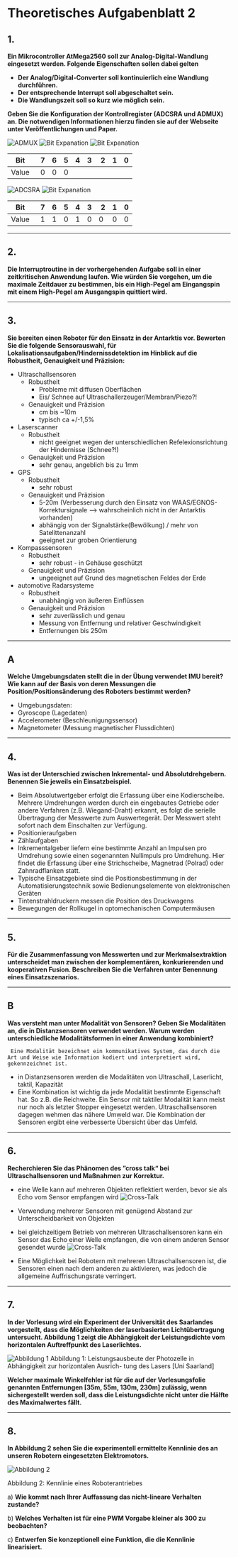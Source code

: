 # Theoretisches Aufgabenblatt 2
## 1.
**Ein Mikrocontroller AtMega2560 soll zur Analog-Digital-Wandlung eingesetzt werden. Folgende Eigenschaften sollen dabei gelten**
* **Der Analog/Digital-Converter soll kontinuierlich eine Wandlung durchführen.**
* **Der entsprechende Interrupt soll abgeschaltet sein.**
* **Die Wandlungszeit soll so kurz wie möglich sein.**

**Geben Sie die Konfiguration der Kontrollregister (ADCSRA und ADMUX) an. Die notwendigen Informationen hierzu finden sie auf der Webseite unter Veröffentlichungen und Paper.**

![ADMUX](ADMUX.png)
![Bit Expanation](ADMUX_BitExplanation1.png)
![Bit Expanation](ADMUX_BitExplanation2.png)

| Bit   |  7  |  6  |  5  |  4  |  3  |  2  |  1  |  0  |
| ----- | --- | --- | --- | --- | --- | --- | --- | --- |
| Value |  0  |  0  |  0  |

![ADCSRA](ADCSRA.png)
![Bit Expanation](ADCSRA_BitExplanation.png)

| Bit   |  7  |  6  |  5  |  4  |  3  |  2  |  1  |  0  |
| ----- | --- | --- | --- | --- | --- | --- | --- | --- |
| Value |  1  |  1  |  0  |  1  |  0  |  0  |  0  |  0  |

---
## 2.
**Die Interruptroutine in der vorhergehenden Aufgabe soll in einer zeitkritischen Anwendung laufen. Wie würden Sie vorgehen, um die maximale Zeitdauer zu bestimmen, bis ein High-Pegel am Eingangspin mit einem High-Pegel am Ausgangspin quittiert wird.**

---
## 3.
**Sie bereiten einen Roboter für den Einsatz in der Antarktis vor. Bewerten Sie die folgende Sensorauswahl, für Lokalisationsaufgaben/Hindernissdetektion im Hinblick auf die Robustheit, Genauigkeit und Präzision:**

* Ultraschallsensoren
  * Robustheit
    * Probleme mit diffusen Oberflächen
    * Eis/ Schnee auf Ultraschallerzeuger/Membran/Piezo?!
  * Genauigkeit und Präzision
    * cm bis ~10m
    * typisch ca +/-1,5%
* Laserscanner
  * Robustheit
    * nicht geeignet wegen der unterschiedlichen Refelexionsrichtung der Hindernisse (Schnee?!)
  * Genauigkeit und Präzision
    * sehr genau, angeblich bis zu 1mm
* GPS
  * Robustheit
    * sehr robust
  * Genauigkeit und Präzision
    * 5-20m (Verbesserung durch den Einsatz von WAAS/EGNOS-Korrektursignale --> wahrscheinlich nicht in der Antarktis vorhanden)
    * abhängig von der Signalstärke(Bewölkung) / mehr von Satelittenanzahl
     * geeignet zur groben Orientierung
* Kompasssensoren
  * Robustheit
    * sehr robust - in Gehäuse geschützt
  * Genauigkeit und Präzision
    * ungeeignet auf Grund des magnetischen Feldes der Erde
* automotive Radarsysteme
  * Robustheit
    * unabhängig von äußeren Einflüssen
  * Genauigkeit und Präzision
    * sehr zuverlässlich und genau
    * Messung von Entfernung und relativer Geschwindigkeit
    * Entfernungen bis 250m

---
## A
**Welche Umgebungsdaten stellt die in der Übung verwendet IMU bereit? Wie kann auf der Basis von deren Messungen die Position/Positionsänderung des Roboters bestimmt werden?**

* Umgebungsdaten:
 * Gyroscope (Lagedaten)
 * Accelerometer (Beschleunigungssensor)
 * Magnetometer (Messung magnetischer Flussdichten)

---
## 4.
**Was ist der Unterschied zwischen Inkremental- und Absolutdrehgebern. Benennen Sie jeweils ein Einsatzbeispiel.**

* Beim Absolutwertgeber erfolgt die Erfassung über eine Kodierscheibe. Mehrere Umdrehungen werden durch ein eingebautes Getriebe oder andere Verfahren (z.B. Wiegand-Draht) erkannt, es folgt die serielle Übertragung der Messwerte zum Auswertegerät. Der Messwert steht sofort nach dem Einschalten zur Verfügung.
 * Positionieraufgaben
 * Zählaufgaben
* Inkrementalgeber liefern eine bestimmte Anzahl an Impulsen pro Umdrehung sowie einen sogenannten Nullimpuls pro Umdrehung. Hier findet die Erfassung über eine Strichscheibe, Magnetrad (Polrad) oder Zahnradflanken statt.
 * Typische Einsatzgebiete sind die Positionsbestimmung in der Automatisierungstechnik sowie Bedienungselemente von elektronischen Geräten
 * Tintenstrahldruckern messen die Position des Druckwagens
 * Bewegungen der Rollkugel in optomechanischen Computermäusen

---
## 5.
**Für die Zusammenfassung von Messwerten und zur Merkmalsextraktion unterscheidet man zwischen der komplementären, konkurierenden und kooperativen Fusion. Beschreiben Sie die Verfahren unter Benennung eines Einsatzszenarios.**

---
## B
**Was versteht man unter Modalität von Sensoren? Geben Sie Modalitäten an, die in Distanzsensoren verwendet werden. Warum werden unterschiedliche Modalitätsformen in einer Anwendung kombiniert?**

```
 Eine Modalität bezeichnet ein kommunikatives System, das durch die   Art und Weise wie Information kodiert und interpretiert wird,         gekennzeichnet ist.
```
* in Distanzsensoren werden die Modalitäten von Ultraschall, Laserlicht, taktil, Kapazität
* Eine Kombination ist wichtig da jede Modalität bestimmte Eigenschaft hat. So z.B. die Reichweite. Ein Sensor mit taktiler Modalität kann meist nur noch als letzter Stopper eingesetzt werden. Ultraschallsensoren dagegen wehmen das nähere Umweld war. Die Kombination der Sensoren ergibt eine verbesserte Übersicht über das Umfeld.

---
## 6.
**Recherchieren Sie das Phänomen des ”cross talk“ bei Ultraschallsensoren und Maßnahmen zur Korrektur.**

* eine Welle kann auf mehreren Objekten reflektiert werden, bevor sie als Echo vom Sensor empfangen wird
![Cross-Talk](crosstalk1.png)
 * Verwendung mehrerer Sensoren mit genügend Abstand zur Unterscheidbarkeit von Objekten

* bei gleichzeitigem Betrieb von mehreren Ultraschallsensoren kann ein Sensor das Echo einer Welle empfangen, die von einem anderen Sensor gesendet wurde
![Cross-Talk](crosstalk2.png)
 * Eine Möglichkeit bei Robotern mit mehreren Ultraschallsensoren ist, die Sensoren einen nach dem anderen zu aktivieren, was jedoch die allgemeine Auffrischungsrate verringert.

---
## 7.
**In der Vorlesung wird ein Experiment der Universität des Saarlandes vorgestellt, dass die Möglichkeiten der laserbasierten Lichtübertragung untersucht. Abbildung 1 zeigt die Abhängigkeit der Leistungsdichte vom horizontalen Auftreffpunkt des Laserlichtes.**

![Abbildung 1](Abbildung1.png)
Abbildung 1: Leistungsausbeute der Photozelle in Abhängigkeit zur horizontalen Ausrich- tung des Lasers [Uni Saarland]

**Welcher maximale Winkelfehler ist für die auf der Vorlesungsfolie genannten Entfernungen [35m, 55m, 130m, 230m] zulässig, wenn sichergestellt werden soll, dass die Leistungsdichte nicht unter die Hälfte des Maximalwertes fällt.**

---
## 8.
**In Abbildung 2 sehen Sie die experimentell ermittelte Kennlinie des an unseren Robotern eingesetzten Elektromotors.**

![Abbildung 2](Abbildung2.png)

Abbildung 2: Kennlinie eines Roboterantriebes

a) **Wie kommt nach Ihrer Auffassung das nicht-lineare Verhalten zustande?**

b) **Welches Verhalten ist für eine PWM Vorgabe kleiner als 300 zu beobachten?**

c) **Entwerfen Sie konzeptionell eine Funktion, die die Kennlinie linearisiert.**
